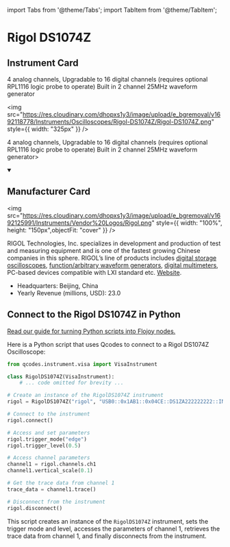 
import Tabs from '@theme/Tabs';
import TabItem from '@theme/TabItem';

# Rigol DS1074Z

## Instrument Card

<div className="flex">

<div>

4 analog channels, Upgradable to 16 digital channels (requires optional RPL1116 logic probe to operate)
Built in 2 channel 25MHz waveform generator

</div>

<img src="https://res.cloudinary.com/dhopxs1y3/image/upload/e_bgremoval/v1692118778/Instruments/Oscilloscopes/Rigol-DS1074Z/Rigol-DS1074Z.png" style={{ width: "325px" }} />

</div>

4 analog channels, Upgradable to 16 digital channels (requires optional RPL1116 logic probe to operate)
Built in 2 channel 25MHz waveform generator>

<details open>
<summary><h2>Manufacturer Card</h2></summary>

<img src="https://res.cloudinary.com/dhopxs1y3/image/upload/e_bgremoval/v1692125991/Instruments/Vendor%20Logos/Rigol.png" style={{ width: "100%", height: "150px",objectFit: "cover" }} />

RIGOL Technologies, Inc. specializes in development and production of test and measuring equipment and is one of the fastest growing Chinese companies in this sphere.
RIGOL’s line of products includes [digital storage oscilloscopes](https://www.tmatlantic.com/e-store/index.php?SECTION_ID=227), [function/arbitrary waveform generators](https://www.tmatlantic.com/e-store/index.php?SECTION_ID=230), [digital multimeters](https://www.tmatlantic.com/e-store/index.php?SECTION_ID=233), PC-based devices compatible with LXI standard etc. <a href="https://www.rigol.com/">Website</a>.

<ul>
  <li>Headquarters: Beijing, China</li>
  <li>Yearly Revenue (millions, USD): 23.0</li>
</ul>
</details>

## Connect to the Rigol DS1074Z in Python

[Read our guide for turning Python scripts into Flojoy nodes.](https://docs.flojoy.ai/custom-nodes/creating-custom-node/)


<Tabs>
<TabItem value="Qcodes" label="Qcodes">

Here is a Python script that uses Qcodes to connect to a Rigol DS1074Z Oscilloscope:

```python
from qcodes.instrument.visa import VisaInstrument

class RigolDS1074Z(VisaInstrument):
    # ... code omitted for brevity ...

# Create an instance of the RigolDS1074Z instrument
rigol = RigolDS1074Z("rigol", "USB0::0x1AB1::0x04CE::DS1ZA222222222::INSTR")

# Connect to the instrument
rigol.connect()

# Access and set parameters
rigol.trigger_mode("edge")
rigol.trigger_level(0.5)

# Access channel parameters
channel1 = rigol.channels.ch1
channel1.vertical_scale(0.1)

# Get the trace data from channel 1
trace_data = channel1.trace()

# Disconnect from the instrument
rigol.disconnect()
```

This script creates an instance of the `RigolDS1074Z` instrument, sets the trigger mode and level, accesses the parameters of channel 1, retrieves the trace data from channel 1, and finally disconnects from the instrument.

</TabItem>
</Tabs>